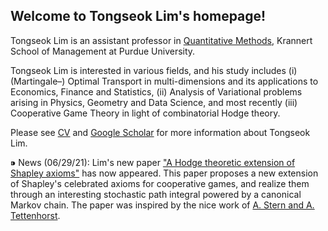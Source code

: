 ## Welcome to Tongseok Lim's homepage!

Tongseok Lim is an assistant professor in [Quantitative Methods](https://krannert.purdue.edu/directory/view.php?search=FacArea&FacAreaList=61), Krannert School of Management at Purdue University.

Tongseok Lim is interested in various fields, and his study includes (i) (Martingale–) Optimal Transport in multi-dimensions and its applications to Economics, Finance and Statistics, (ii) Analysis of Variational problems arising in Physics, Geometry and Data Science, and most recently (iii) Cooperative Game Theory in light of combinatorial Hodge theory.

Please see [CV](https://tlim0213.github.io/folder/TLIM_CV.pdf) and [Google Scholar](https://scholar.google.com/citations?user=n-Qz1vgAAAAJ&hl=en) for more information about Tongseok Lim.

⁍ News (06/29/21): Lim's new paper ["A Hodge theoretic extension of Shapley axioms"](https://tlim0213.github.io/folder/ShapleyAxioms.pdf) has now appeared. This paper proposes a new extension of Shapley's celebrated axioms for cooperative games, and realize them through an interesting stochastic path integral powered by a canonical Markov chain. The paper was inspired by the nice work of [A. Stern and A. Tettenhorst](https://arxiv.org/abs/1709.08318).
